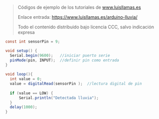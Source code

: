 > Códigos de ejemplo de los tutoriales de www.luisllamas.es
>
> Enlace entrada: https://www.luisllamas.es/arduino-lluvia/
>
> Todo el contenido distribuido bajo licencia CCC, salvo indicación expresa

```csharp
const int sensorPin = 9;

void setup() {
  Serial.begin(9600);   //iniciar puerto serie
  pinMode(pin, INPUT);  //definir pin como entrada
}
 
void loop(){
  int value = 0;
  value = digitalRead(sensorPin );  //lectura digital de pin
 
  if (value == LOW) {
      Serial.println("Detectada lluvia");
  }
  delay(1000);
}
```